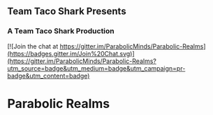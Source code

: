 ## Team Taco Shark Presents
### A Team Taco Shark Production

[![Join the chat at https://gitter.im/ParabolicMinds/Parabolic-Realms](https://badges.gitter.im/Join%20Chat.svg)](https://gitter.im/ParabolicMinds/Parabolic-Realms?utm_source=badge&utm_medium=badge&utm_campaign=pr-badge&utm_content=badge)

# Parabolic Realms

